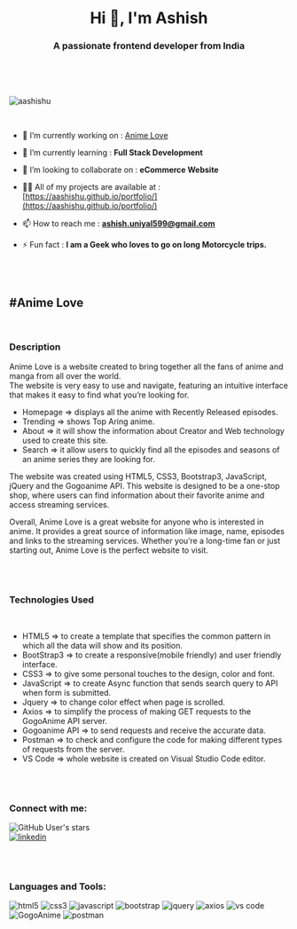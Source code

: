 <h1 align="center">Hi 👋, I'm Ashish</h1>
<h3 align="center">A passionate frontend developer from India</h3>

<br>
<br>
<br>
<p align="left"> <img src="https://komarev.com/ghpvc/?username=aashishu&label=Profile%20views&color=0e75b6&style=flat" alt="aashishu" /> </p>
<br>


- 🔭 I’m currently working on : [Anime Love](https://aashishu.github.io/anime-love/)

- 🌱 I’m currently learning : **Full Stack Development**

- 👯 I’m looking to collaborate on : **eCommerce Website**

- 👨‍💻 All of my projects are available at : [https://aashishu.github.io/portfolio/](https://aashishu.github.io/portfolio/)

- 📫 How to reach me : **ashish.uniyal599@gmail.com**

- ⚡ Fun fact : **I am a Geek who loves to go on long Motorcycle trips.**

<br>
<br>

<h2 align="left"> #Anime Love </h2>
<br>

<h3 align="left"> Description </h3>
<p>Anime Love is a website created to bring together all the fans of anime and manga from all over the world.<br>
  The website is very easy to use and navigate, featuring an intuitive interface that makes it easy to find what you’re looking for.<br>
  
  - Homepage => displays all the anime with Recently Released episodes. <br>
  - Trending => shows Top Aring anime. <br>
  - About => it will show the information about Creator and Web technology used to create this site. <br>
  - Search => it allow users to quickly find all the episodes and seasons of an anime series they are looking for.<br>
  
  The website was created using HTML5, CSS3, Bootstrap3, JavaScript, jQuery and the Gogoanime API. This website is designed to be a one-stop shop, where users can find information about their favorite anime and access streaming services.


  Overall, Anime Love is a great website for anyone who is interested in anime. It provides a great source of information like image, name, episodes and links to the streaming services. Whether you’re a long-time fan or just starting out, Anime Love is the perfect website to visit.</p>
  <br>
  <br>
  
<h3 align="left"> Technologies Used </h3>
 <br>
 <ul>
 <li>HTML5 => to create a template that specifies the common pattern in which all the data will show and its position.</li>
 <li>BootStrap3 => to create a responsive(mobile friendly) and user friendly interface.</li>
 <li>CSS3 => to give some personal touches to the design, color and font.</li>
 <li>JavaScript => to create Async function that sends search query to API when form is submitted.</li>
 <li>Jquery => to change color effect when page is scrolled.</li>
 <li>Axios => to simplify the process of making GET requests to the GogoAnime API server.</li>
 <li>Gogoanime API => to send requests and receive the accurate data.</li>
 <li>Postman => to check and configure the code for making different types of requests from the server.</li>
 <li>VS Code => whole website is created on Visual Studio Code editor.</li>
  </ul>
    <br>
    <br>
<h3 align="left">Connect with me:</h3>
<p align="left">
  <img alt="GitHub User's stars" src="https://img.shields.io/github/stars/aashishu?style=social"> <br>
  <a href="https://www.linkedin.com/in/ashishuniyal599/"><img src="https://img.shields.io/badge/linkedin-profile-green?style=social&logo=linkedin&logoColor=blue&link=https://www.linkedin.com/in/ashishuniyal599/" alt="linkedin" /></a>
</p>

<br>
<br>
<h3 align="left">Languages and Tools:</h3>
<p align="left">
  <img src="https://img.shields.io/badge/html5-%23E34F26?style=for-the-badge&logo=html5&logoColor=white" alt="html5" />
  <img src="https://img.shields.io/badge/css3-%231572B6?style=for-the-badge&logo=css3&logoColor=white" alt="css3" />
  <img src="https://img.shields.io/badge/javascript-%23323330?style=for-the-badge&logo=javascript&logoColor=%23F7DF1E" alt="javascript" />
  <img src="https://img.shields.io/badge/bootstrap-%23563D7C?style=for-the-badge&logo=bootstrap&logoColor=white" alt="bootstrap" />
  <img src="https://img.shields.io/badge/jquery-%230769AD?style=for-the-badge&logo=jquery&logoColor=white" alt="jquery" />
  <img src="https://img.shields.io/badge/axios-blue?style=for-the-badge&logo=axios&logoColor=white" alt="axios" />
  <img src="https://img.shields.io/badge/vs%20code-blue?style=for-the-badge&logo=visual studio code&logoColor=white" alt="vs code" />
  <img src="https://img.shields.io/badge/GogoAnime-API-green?labelColor=Blue&style=for-the-badge" alt="GogoAnime" />
  <img src="https://img.shields.io/badge/postman-FF6C37?style=for-the-badge&logo=postman&logoColor=white" alt="postman" />
</p>
